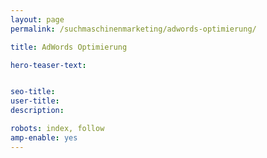 ```yaml
---
layout: page
permalink: /suchmaschinenmarketing/adwords-optimierung/

title: AdWords Optimierung

hero-teaser-text:


seo-title: 
user-title: 
description: 

robots: index, follow
amp-enable: yes
---
```



